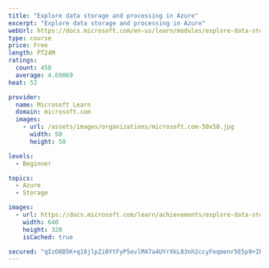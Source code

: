 ```yaml
---
title: "Explore data storage and processing in Azure"
excerpt: "Explore data storage and processing in Azure"
webUrl: https://docs.microsoft.com/en-us/learn/modules/explore-data-storage-processing-azure/
type: course
price: Free
length: PT24M
ratings:
  count: 458
  average: 4.69869
heat: 52

provider:
  name: Microsoft Learn
  domain: microsoft.com
  images:
    - url: /assets/images/organizations/microsoft.com-50x50.jpg
      width: 50
      height: 50

levels:
  - Beginner

topics:
  - Azure
  - Storage

images:
  - url: https://docs.microsoft.com/learn/achievements/explore-data-storage-processing-azure-social.png
    width: 640
    height: 320
    isCached: true

secured: "qIzO8B5K+q18jlpZi0YtFyP5evlM47a4UYrXkL83nh2ccyFeqmenr5E5p9+IRFuIjO2AFjYiRznuyEq6leAtuarmlV7sxpii5qMT8MSH804vTOCHoRdCt9K0WML/3uKRymlOVDPB7k76JNzSO4Ihbjd4Nmzh8I/lRnMVtM7DgZ950MiChYpn4PJuEVvRMjd8xx5v1NLFN+v6KRQrLH+A9hMMyH6EOKfoEYteAo0pCyL26XGDp/fOl23uWn08vnRfmfjJQ8l0LimMUkmobUrHxWgqu6G3Q0K3fYBs/OlAOGfTfNgylzp4wUHRpt+oN9ix4wUwdw3YDfwMdUoKAZuvNgLLYfPnLk5RsydNVIxyKFqmlT00LquCNEQXybkOBiEQo8MOb+Sz8nKg5muR20uoooXvhB1SwB73pof93qK55L4=;LVQS/r4JyFMRM+fiUhKKQQ=="
---
```


